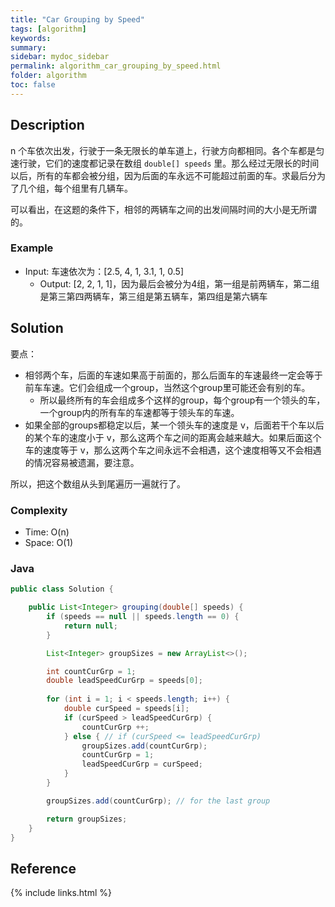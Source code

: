 ```yaml
---
title: "Car Grouping by Speed"
tags: [algorithm]
keywords:
summary:
sidebar: mydoc_sidebar
permalink: algorithm_car_grouping_by_speed.html
folder: algorithm
toc: false
---
```


## Description
n 个车依次出发，行驶于一条无限长的单车道上，行驶方向都相同。各个车都是匀速行驶，它们的速度都记录在数组 `double[] speeds` 里。那么经过无限长的时间以后，所有的车都会被分组，因为后面的车永远不可能超过前面的车。求最后分为了几个组，每个组里有几辆车。

可以看出，在这题的条件下，相邻的两辆车之间的出发间隔时间的大小是无所谓的。

### Example
* Input: 车速依次为：[2.5, 4, 1, 3.1, 1, 0.5]
  * Output: [2, 2, 1, 1]，因为最后会被分为4组，第一组是前两辆车，第二组是第三第四两辆车，第三组是第五辆车，第四组是第六辆车

## Solution
要点：
* 相邻两个车，后面的车速如果高于前面的，那么后面车的车速最终一定会等于前车车速。它们会组成一个group，当然这个group里可能还会有别的车。
  * 所以最终所有的车会组成多个这样的group，每个group有一个领头的车，一个group内的所有车的车速都等于领头车的车速。
* 如果全部的groups都稳定以后，某一个领头车的速度是 v，后面若干个车以后的某个车的速度小于 v，那么这两个车之间的距离会越来越大。如果后面这个车的速度等于 v，那么这两个车之间永远不会相遇，这个速度相等又不会相遇的情况容易被遗漏，要注意。

所以，把这个数组从头到尾遍历一遍就行了。

### Complexity
* Time: O(n)
* Space: O(1)

### Java
```java
public class Solution {

    public List<Integer> grouping(double[] speeds) {
        if (speeds == null || speeds.length == 0) {
            return null;
        }

        List<Integer> groupSizes = new ArrayList<>();

        int countCurGrp = 1;
        double leadSpeedCurGrp = speeds[0];
    
        for (int i = 1; i < speeds.length; i++) {
            double curSpeed = speeds[i];
            if (curSpeed > leadSpeedCurGrp) {
                countCurGrp ++;
            } else { // if (curSpeed <= leadSpeedCurGrp)
                groupSizes.add(countCurGrp);
                countCurGrp = 1;
                leadSpeedCurGrp = curSpeed;
            }
        }

        groupSizes.add(countCurGrp); // for the last group

        return groupSizes;
    }
}
```

## Reference


{% include links.html %}
